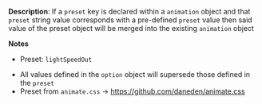 __Description__: If a `preset` key is declared within a `animation` object and that `preset` string value corresponds with a pre-defined `preset` value then said value of the preset object will be merged into the existing `animation` object

__Notes__

+ Preset: `lightSpeedOut`
- All values defined in the `option` object will supersede those defined in the `preset`
- Preset from `animate.css` -> https://github.com/daneden/animate.css